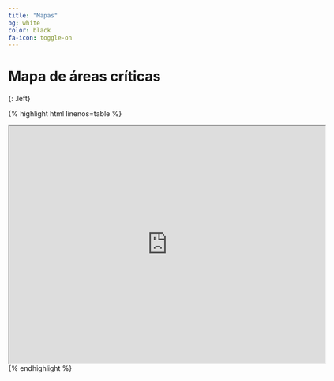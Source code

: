 ```yaml
---
title: "Mapas"
bg: white
color: black
fa-icon: toggle-on
---
```


# Mapa de áreas críticas

{: .left}

{% highlight html linenos=table %}
<div class="icontain">
	<iframe src="https://www.google.com/maps/d/u/0/embed?mid=1PwJrCIjz5PNfKAFrY-EX-iEkWH8" width="640" height="480"></iframe>
</div>
{% endhighlight %}




